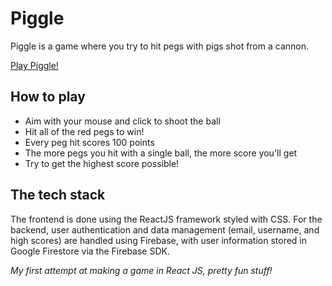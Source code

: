 # Piggle
Piggle is a game where you try to hit pegs with pigs shot from a cannon. 

[Play Piggle!](https://charlieiq.github.io/piggle/)

## How to play
- Aim with your mouse and click to shoot the ball
- Hit all of the red pegs to win!
- Every peg hit scores 100 points
- The more pegs you hit with a single ball, the more score you'll get
- Try to get the highest score possible!

## The tech stack
The frontend is done using the ReactJS framework styled with CSS. For the backend, 
user authentication and data management (email, username, and high scores) 
are handled using Firebase, with user information stored in Google Firestore via the Firebase SDK.

*My first attempt at making a game in React JS, pretty fun stuff!*
